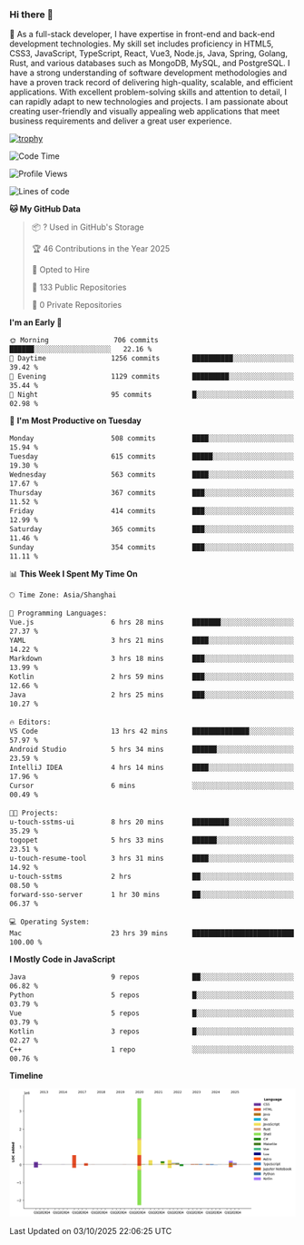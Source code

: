 ### Hi there 👋

🌱 As a full-stack developer, I have expertise in front-end and back-end development technologies. My skill set includes proficiency in HTML5, CSS3, JavaScript, TypeScript, React, Vue3, Node.js, Java, Spring, Golang, Rust, and various databases such as MongoDB, MySQL, and PostgreSQL. I have a strong understanding of software development methodologies and have a proven track record of delivering high-quality, scalable, and efficient applications. With excellent problem-solving skills and attention to detail, I can rapidly adapt to new technologies and projects. I am passionate about creating user-friendly and visually appealing web applications that meet business requirements and deliver a great user experience.

[![trophy](https://github-profile-trophy.vercel.app/?username=elton&rank=SECRET,SSS,SS,S,AAA,AA,A&theme=onedark&no-frame=true&margin-w=10)](https://github.com/ryo-ma/github-profile-trophy)

<!--START_SECTION:waka-->
![Code Time](http://img.shields.io/badge/Code%20Time-1%2C948%20hrs%2039%20mins-blue)

![Profile Views](http://img.shields.io/badge/Profile%20Views-0-blue)

![Lines of code](https://img.shields.io/badge/From%20Hello%20World%20I%27ve%20Written-5.9%20million%20lines%20of%20code-blue)

**🐱 My GitHub Data** 

> 📦 ? Used in GitHub's Storage 
 > 
> 🏆 46 Contributions in the Year 2025
 > 
> 💼 Opted to Hire
 > 
> 📜 133 Public Repositories 
 > 
> 🔑 0 Private Repositories 
 > 
**I'm an Early 🐤** 

```text
🌞 Morning                706 commits         ██████░░░░░░░░░░░░░░░░░░░   22.16 % 
🌆 Daytime                1256 commits        ██████████░░░░░░░░░░░░░░░   39.42 % 
🌃 Evening                1129 commits        █████████░░░░░░░░░░░░░░░░   35.44 % 
🌙 Night                  95 commits          █░░░░░░░░░░░░░░░░░░░░░░░░   02.98 % 
```
📅 **I'm Most Productive on Tuesday** 

```text
Monday                   508 commits         ████░░░░░░░░░░░░░░░░░░░░░   15.94 % 
Tuesday                  615 commits         █████░░░░░░░░░░░░░░░░░░░░   19.30 % 
Wednesday                563 commits         ████░░░░░░░░░░░░░░░░░░░░░   17.67 % 
Thursday                 367 commits         ███░░░░░░░░░░░░░░░░░░░░░░   11.52 % 
Friday                   414 commits         ███░░░░░░░░░░░░░░░░░░░░░░   12.99 % 
Saturday                 365 commits         ███░░░░░░░░░░░░░░░░░░░░░░   11.46 % 
Sunday                   354 commits         ███░░░░░░░░░░░░░░░░░░░░░░   11.11 % 
```


📊 **This Week I Spent My Time On** 

```text
🕑︎ Time Zone: Asia/Shanghai

💬 Programming Languages: 
Vue.js                   6 hrs 28 mins       ███████░░░░░░░░░░░░░░░░░░   27.37 % 
YAML                     3 hrs 21 mins       ████░░░░░░░░░░░░░░░░░░░░░   14.22 % 
Markdown                 3 hrs 18 mins       ███░░░░░░░░░░░░░░░░░░░░░░   13.99 % 
Kotlin                   2 hrs 59 mins       ███░░░░░░░░░░░░░░░░░░░░░░   12.66 % 
Java                     2 hrs 25 mins       ███░░░░░░░░░░░░░░░░░░░░░░   10.27 % 

🔥 Editors: 
VS Code                  13 hrs 42 mins      ██████████████░░░░░░░░░░░   57.97 % 
Android Studio           5 hrs 34 mins       ██████░░░░░░░░░░░░░░░░░░░   23.59 % 
IntelliJ IDEA            4 hrs 14 mins       ████░░░░░░░░░░░░░░░░░░░░░   17.96 % 
Cursor                   6 mins              ░░░░░░░░░░░░░░░░░░░░░░░░░   00.49 % 

🐱‍💻 Projects: 
u-touch-sstms-ui         8 hrs 20 mins       █████████░░░░░░░░░░░░░░░░   35.29 % 
togopet                  5 hrs 33 mins       ██████░░░░░░░░░░░░░░░░░░░   23.51 % 
u-touch-resume-tool      3 hrs 31 mins       ████░░░░░░░░░░░░░░░░░░░░░   14.92 % 
u-touch-sstms            2 hrs               ██░░░░░░░░░░░░░░░░░░░░░░░   08.50 % 
forward-sso-server       1 hr 30 mins        ██░░░░░░░░░░░░░░░░░░░░░░░   06.37 % 

💻 Operating System: 
Mac                      23 hrs 39 mins      █████████████████████████   100.00 % 
```

**I Mostly Code in JavaScript** 

```text
Java                     9 repos             ██░░░░░░░░░░░░░░░░░░░░░░░   06.82 % 
Python                   5 repos             █░░░░░░░░░░░░░░░░░░░░░░░░   03.79 % 
Vue                      5 repos             █░░░░░░░░░░░░░░░░░░░░░░░░   03.79 % 
Kotlin                   3 repos             █░░░░░░░░░░░░░░░░░░░░░░░░   02.27 % 
C++                      1 repo              ░░░░░░░░░░░░░░░░░░░░░░░░░   00.76 % 
```



**Timeline**

![Lines of Code chart](https://raw.githubusercontent.com/elton/elton/main/assets/bar_graph.png)


 Last Updated on 03/10/2025 22:06:25 UTC
<!--END_SECTION:waka-->

<!--
**elton/elton** is a ✨ _special_ ✨ repository because its `README.md` (this file) appears on your GitHub profile.

Here are some ideas to get you started:

- 🔭 I’m currently working on ...
- 🌱 I’m currently learning ...
- 👯 I’m looking to collaborate on ...
- 🤔 I’m looking for help with ...
- 💬 Ask me about ...
- 📫 How to reach me: ...
- 😄 Pronouns: ...
- ⚡ Fun fact: ...
-->

